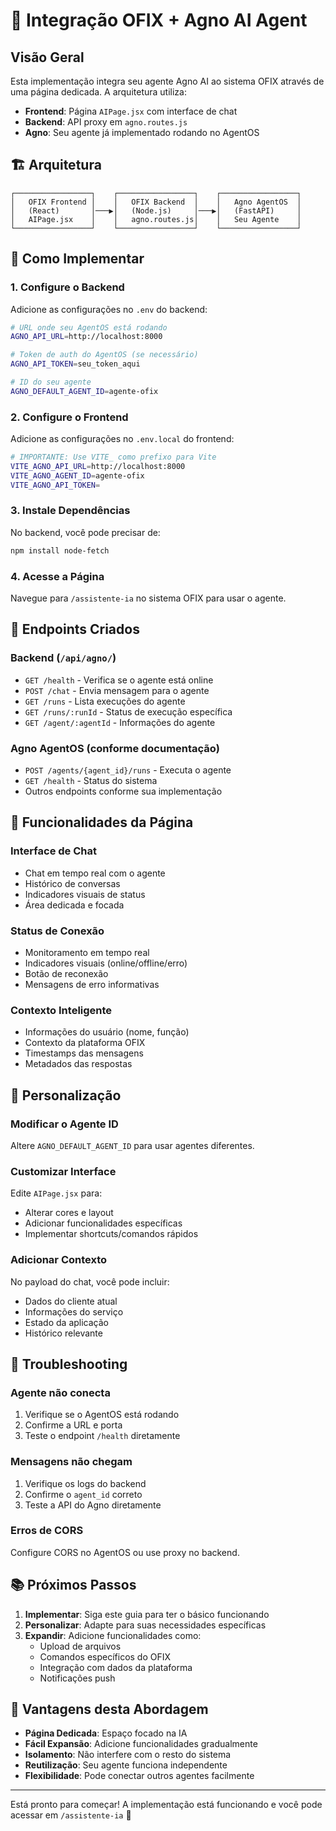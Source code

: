 # 🤖 Integração OFIX + Agno AI Agent

## Visão Geral

Esta implementação integra seu agente Agno AI ao sistema OFIX através de uma página dedicada. A arquitetura utiliza:

- **Frontend**: Página `AIPage.jsx` com interface de chat
- **Backend**: API proxy em `agno.routes.js` 
- **Agno**: Seu agente já implementado rodando no AgentOS

## 🏗️ Arquitetura

```
┌─────────────────┐    ┌─────────────────┐    ┌─────────────────┐
│   OFIX Frontend │    │   OFIX Backend  │    │   Agno AgentOS  │
│   (React)       │───▶│   (Node.js)     │───▶│   (FastAPI)     │
│   AIPage.jsx    │    │   agno.routes.js│    │   Seu Agente    │
└─────────────────┘    └─────────────────┘    └─────────────────┘
```

## 🚀 Como Implementar

### 1. Configure o Backend

Adicione as configurações no `.env` do backend:

```bash
# URL onde seu AgentOS está rodando
AGNO_API_URL=http://localhost:8000

# Token de auth do AgentOS (se necessário)
AGNO_API_TOKEN=seu_token_aqui

# ID do seu agente
AGNO_DEFAULT_AGENT_ID=agente-ofix
```

### 2. Configure o Frontend

Adicione as configurações no `.env.local` do frontend:

```bash
# IMPORTANTE: Use VITE_ como prefixo para Vite
VITE_AGNO_API_URL=http://localhost:8000
VITE_AGNO_AGENT_ID=agente-ofix
VITE_AGNO_API_TOKEN=
```

### 3. Instale Dependências

No backend, você pode precisar de:

```bash
npm install node-fetch
```

### 4. Acesse a Página

Navegue para `/assistente-ia` no sistema OFIX para usar o agente.

## 📡 Endpoints Criados

### Backend (`/api/agno/`)

- `GET /health` - Verifica se o agente está online
- `POST /chat` - Envia mensagem para o agente
- `GET /runs` - Lista execuções do agente  
- `GET /runs/:runId` - Status de execução específica
- `GET /agent/:agentId` - Informações do agente

### Agno AgentOS (conforme documentação)

- `POST /agents/{agent_id}/runs` - Executa o agente
- `GET /health` - Status do sistema
- Outros endpoints conforme sua implementação

## 🎯 Funcionalidades da Página

### Interface de Chat
- Chat em tempo real com o agente
- Histórico de conversas
- Indicadores visuais de status
- Área dedicada e focada

### Status de Conexão
- Monitoramento em tempo real
- Indicadores visuais (online/offline/erro)
- Botão de reconexão
- Mensagens de erro informativas

### Contexto Inteligente
- Informações do usuário (nome, função)
- Contexto da plataforma OFIX
- Timestamps das mensagens
- Metadados das respostas

## 🔧 Personalização

### Modificar o Agente ID
Altere `AGNO_DEFAULT_AGENT_ID` para usar agentes diferentes.

### Customizar Interface
Edite `AIPage.jsx` para:
- Alterar cores e layout
- Adicionar funcionalidades específicas
- Implementar shortcuts/comandos rápidos

### Adicionar Contexto
No payload do chat, você pode incluir:
- Dados do cliente atual
- Informações do serviço
- Estado da aplicação
- Histórico relevante

## 🐛 Troubleshooting

### Agente não conecta
1. Verifique se o AgentOS está rodando
2. Confirme a URL e porta
3. Teste o endpoint `/health` diretamente

### Mensagens não chegam
1. Verifique os logs do backend
2. Confirme o `agent_id` correto
3. Teste a API do Agno diretamente

### Erros de CORS
Configure CORS no AgentOS ou use proxy no backend.

## 📚 Próximos Passos

1. **Implementar**: Siga este guia para ter o básico funcionando
2. **Personalizar**: Adapte para suas necessidades específicas
3. **Expandir**: Adicione funcionalidades como:
   - Upload de arquivos
   - Comandos específicos do OFIX
   - Integração com dados da plataforma
   - Notificações push

## 🎉 Vantagens desta Abordagem

- **Página Dedicada**: Espaço focado na IA
- **Fácil Expansão**: Adicione funcionalidades gradualmente
- **Isolamento**: Não interfere com o resto do sistema
- **Reutilização**: Seu agente funciona independente
- **Flexibilidade**: Pode conectar outros agentes facilmente

---

Está pronto para começar! A implementação está funcionando e você pode acessar em `/assistente-ia` 🚀